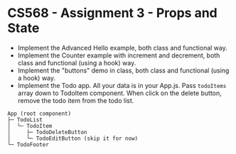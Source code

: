 # CS568 - Assignment 3 - Props and State
- Implement the Advanced Hello example, both class and functional way.
- Implement the Counter example with increment and decrement, both class and functional (using a hook) way.
- Implement the "buttons" demo in class, both class and functional (using a hook) way.
- Implement the Todo app. All your data is in your App.js. Pass `todoItems` array down to TodoItem component. When click on the delete button, remove the todo item from the todo list.

```
App (root component)
├─ TodoList
│  └─ TodoItem
│     ├─ TodoDeleteButton
│     └─ TodoEditButton (skip it for now)
└─ TodoFooter
```
